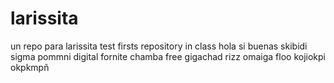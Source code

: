 # larissita
un repo para larissita
test firsts repository in class
hola si buenas
skibidi sigma pommni digital fornite chamba free gigachad
rizz omaiga floo
kojiokpi
okpkmpñ
